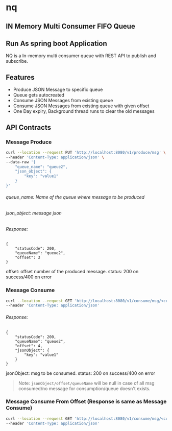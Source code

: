 # nq
## IN Memory Multi Consumer FIFO Queue

## Run As spring boot Application

NQ is a In-memory multi consumer queue with REST API to publish and subscribe.

## Features

- Produce JSON Message to specific queue
- Queue gets autocreated
- Consume JSON Messages from existing queue
- Consume JSON Messages from existing queue with given offset
- One Day expiry, Background thread runs to clear the old messages

## API Contracts

### Message Produce 
```sh
curl --location --request PUT 'http://localhost:8080/v1/produce/msg' \
--header 'Content-Type: application/json' \
--data-raw '{
    "queue_name": "queue2",
    "json_object": {
        "key": "value1"
    }
}'
```
###### queue_name: Name of the queue where message to be produced
###### json_object: message json

###### Response:
```
{
    "statusCode": 200,
    "queueName": "queue2",
    "offset": 3
}
```
offset: offset number of the produced message.
status: 200 on success/400 on error

### Message Consume 
```sh
curl --location --request GET 'http://localhost:8080/v1/consume/msg/<consumer_name>/<queue_name>' \
--header 'Content-Type: application/json'
```
###### Response:
```
{
    "statusCode": 200,
    "queueName": "queue2",
    "offset": 4,
    "jsonObject": {
        "key": "value1"
    }
}
```
jsonObject: msg to be consumed. 
status: 200 on success/400 on error

> Note: `jsonObject/offset/queueName` will be null in case of all msg consumed/no message for consumption/queue doesn't exists.

### Message Consume From Offset (Response is same as Message Consume)
```sh
curl --location --request GET 'http://localhost:8080/v1/consume/msg/<consumer_name>/<queue_name>/<offset>' \
--header 'Content-Type: application/json'
```

